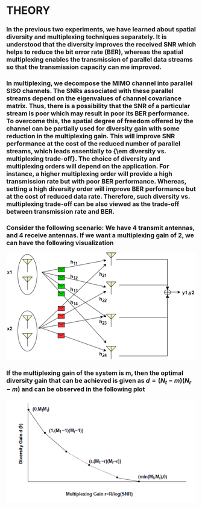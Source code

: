# THEORY
### In the previous two experiments, we have learned about spatial diversity and multiplexing techniques separately. It is understood that the diversity improves the received SNR which helps to reduce the bit error rate (BER), whereas the spatial multiplexing enables the transmission of parallel data streams so that the transmission capacity can me improved.
### In multiplexing, we decompose the MIMO  channel into parallel SISO channels. The SNRs associated with these parallel streams depend on the eigenvalues of channel covariance matrix. Thus, there is a possibility that the SNR of a particular stream is poor which may result in poor its BER performance. To overcome this, the spatial degree of freedom offered by the channel can be partially used for diversity gain with some reduction in the multiplexing gain. This will improve SNR performance at the cost of the reduced number of parallel streams, which leads essentially to {\em diversity vs. multiplexing trade-off}. The choice of diversity and multiplexing orders will depend on the application. For instance, a higher multiplexing order will provide a high transmission rate but with poor BER performance.   Whereas, setting a high diversity order will improve BER performance but at the cost of reduced data rate. Therefore, such diversity vs. multiplexing trade-off can be also viewed as the trade-off between transmission rate and BER.
### Consider the following scenario: We have 4 transmit antennas, and 4 receive antennas. If we want a multiplexing gain of 2, we can have the following visualization
![Visual](https://github.com/Manasa090/exp-multiplexing-vs-diversity-iiith/blob/main/DivVsMux.png)
### If the multiplexing gain of the system is m, then the optimal diversity gain that can be achieved is given as $d = (N_t - m)(N_r - m)$ and can be observed in the following plot
![plot](https://github.com/Manasa090/exp-multiplexing-vs-diversity-iiith/blob/main/exp7_1.png)
